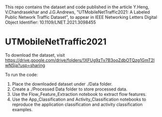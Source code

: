 This repo contains the dataset and code published in the article 
Y.Heng, V.Chandrasekhar and J.G.Andrews, "UTMobileNetTraffic2021: A Labeled Public Network Traffic Dataset", to appear in IEEE Networking Letters 
Digital Object Identifier: 10.1109/LNET.2021.3098455 

# UTMobileNetTraffic2021
To download the dataset, visit https://drive.google.com/drive/folders/1XFUg9zTv7B3ooZdbOTQzg1GmT2IwNSja?usp=sharing

To run the code: 
1. Place the downloaded dataset under ./Data folder. 
2. Create a ./Processed Data folder to store processed data. 
3. Use the Flow_Feature_Extraction notebook to extract flow features. 
4. Use the App_Classification and Activity_Classification notebooks to reproduce the application classification and activity classification examples.
